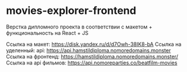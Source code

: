 # movies-explorer-frontend

Верстка дипломного проекта в соответствии с макетом + функциональность на React + JS

Ссылка на макет: https://disk.yandex.ru/d/d7Owh-38IK8-bA
Ссылка на уделенный: api: https://api.hamstildiploma.nomoredomains.monster
Ссылка на фронтенд: https://hamstildiploma.nomoredomains.monster/
Ссылка на api фильмов: https://api.nomoreparties.co/beatfilm-movies
